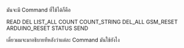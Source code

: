 มันจะมี Command ที่ใช้ได้ก็คือ

READ <index>
DEL <index>
LIST_ALL
COUNT
COUNT_STRING
DEL_ALL
GSM_RESET
ARDUINO_RESET
STATUS
SEND <Tel Number> <Message>

เดี๋ยวผมจะมาอธิบายทีหลังว่าแต่ละ Command มันใช้ยังไง
